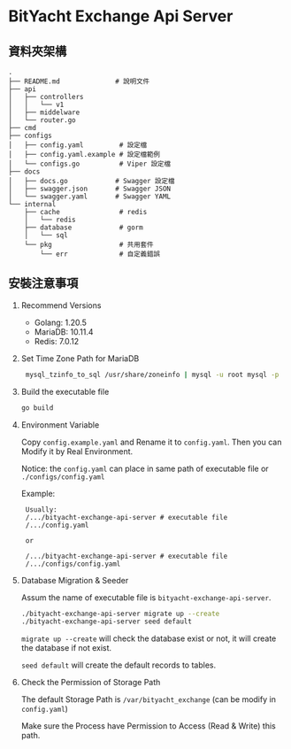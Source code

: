 # BitYacht Exchange Api Server

## 資料夾架構

```
.
├── README.md              # 說明文件
├── api
│   ├── controllers
│   │   └── v1
│   ├── middelware
│   └── router.go
├── cmd
├── configs
│   ├── config.yaml         # 設定檔
│   ├── config.yaml.example # 設定檔範例
│   └── configs.go          # Viper 設定檔
├── docs
│   ├── docs.go            # Swagger 設定檔
│   ├── swagger.json       # Swagger JSON
│   └── swagger.yaml       # Swagger YAML
└── internal
    ├── cache               # redis
    │   └── redis
    ├── database            # gorm
    │   └── sql
    └── pkg                 # 共用套件
        └── err             # 自定義錯誤
```

## 安裝注意事項

1. Recommend Versions
   - Golang: 1.20.5
   - MariaDB: 10.11.4
   - Redis: 7.0.12
1. Set Time Zone Path for MariaDB
   ```bash
    mysql_tzinfo_to_sql /usr/share/zoneinfo | mysql -u root mysql -p
   ```
1. Build the executable file
   ```bash
   go build
   ```
1. Environment Variable

   Copy `config.example.yaml` and Rename it to `config.yaml`. Then you can Modify it by Real Environment.

   Notice: the `config.yaml` can place in same path of executable file or `./configs/config.yaml`

   Example:

   ```
    Usually:
    /.../bityacht-exchange-api-server # executable file
    /.../config.yaml

    or

    /.../bityacht-exchange-api-server # executable file
    /.../configs/config.yaml
   ```

1. Database Migration & Seeder

   Assum the name of executable file is `bityacht-exchange-api-server`.

   ```bash
   ./bityacht-exchange-api-server migrate up --create
   ./bityacht-exchange-api-server seed default
   ```

   `migrate up --create` will check the database exist or not, it will create the database if not exist.

   `seed default` will create the default records to tables.

1. Check the Permission of Storage Path

   The default Storage Path is `/var/bityacht_exchange` (can be modify in `config.yaml`)

   Make sure the Process have Permission to Access (Read & Write) this path.
